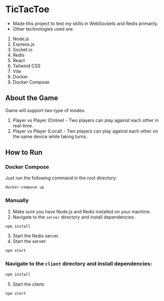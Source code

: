 # TicTacToe

- Made this project to test my skills in WebSockets and Redis primarily.
- Other technologies used are:

1. Node.js
2. Express.js
3. Socket.io
4. Redis
5. React
6. Tailwind CSS
7. Vite
8. Docker
9. Docker Compose

## About the Game

Game will support two type of modes:

1. Player vs Player (Online) - Two players can play against each other in real-time.
2. Player vs Player (Local) - Two players can play against each other on the same device while taking turns.

## How to Run

### Docker Compose

Just run the following command in the root directory:

```bash
docker-compose up
```

### Manually

1. Make sure you have Node.js and Redis installed on your machine.
2. Navigate to the `server` directory and install dependencies:

```bash
npm install
```

3. Start the Redis server.
4. Start the server:

```bash
npm start
```

### Navigate to the `client` directory and install dependencies:

```bash
npm install
```

5. Start the client:

```bash
npm start
```
